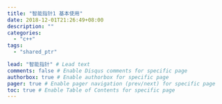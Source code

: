 ```yaml
---
title: "智能指针1 基本使用"
date: 2018-12-01T21:26:49+08:00
description: ""
categories:
  - "c++"
tags:
  - "shared_ptr"

lead: "智能指针" # Lead text
comments: false # Enable Disqus comments for specific page
authorbox: true # Enable authorbox for specific page
pager: true # Enable pager navigation (prev/next) for specific page
toc: true # Enable Table of Contents for specific page
---
```



